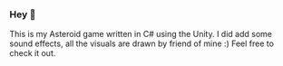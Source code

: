 ### Hey 👋 

This is my Asteroid game written in C# using the Unity.
I did add some sound effects, all the visuals are drawn by friend of mine :)
Feel free to check it out.
